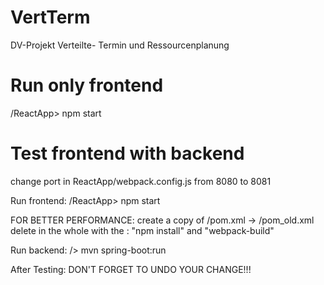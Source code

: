 # VertTerm
DV-Projekt Verteilte- Termin und Ressourcenplanung

# Run only frontend
/ReactApp> npm start


# Test frontend with backend
change port in ReactApp/webpack.config.js from 8080 to 8081

Run frontend: /ReactApp> npm start

FOR BETTER PERFORMANCE:
    create a copy of /pom.xml -> /pom_old.xml
    delete in <build> the whole <execution> with the <id>: "npm install" and "webpack-build"

Run backend: /> mvn spring-boot:run

After Testing:
    DON'T FORGET TO UNDO YOUR CHANGE!!!


